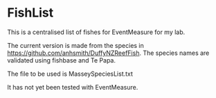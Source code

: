 # FishList

This is a centralised list of fishes for EventMeasure for my lab.

The current version is made from the species in https://github.com/anhsmith/DuffyNZReefFish. The species names are validated using fishbase and Te Papa. 

The file to be used is MasseySpeciesList.txt

It has not yet been tested with EventMeasure.
